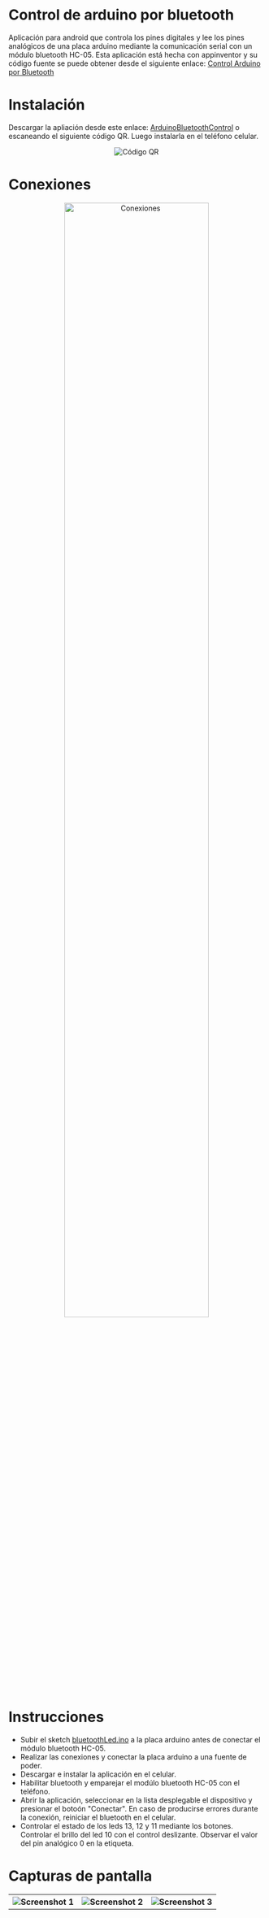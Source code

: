 # Control de arduino por bluetooth
Aplicación para android  que controla los pines digitales y lee los pines analógicos de una placa arduino mediante la comunicación serial con un módulo bluetooth HC-05. Esta aplicación está hecha con appinventor y su código fuente se puede obtener desde el siguiente enlace: [Control Arduino por Bluetooth](http://ai2.appinventor.mit.edu/?galleryId=4625009293656064)

# Instalación
Descargar la apliación desde este enlace: [ArduinoBluetoothControl](https://github.com/cochayuyo/bluetoothLed/raw/master/ArduinoBluetoothControl.apk) o escaneando el siguiente código QR. Luego instalarla en el teléfono celular.
<p align="center">
  <img src="https://github.com/cochayuyo/bluetoothLed/blob/master/qr_img.png" alt="Código QR"/>
</p>

# Conexiones
<p align="center">
  <img src="https://github.com/cochayuyo/bluetoothLed/blob/master/conexiones.png" alt="Conexiones" width="75%" height="75%" />
</p>

# Instrucciones
- Subir el sketch [bluetoothLed.ino](https://github.com/cochayuyo/bluetoothLed/blob/master/bluetoothLed.ino) a la placa arduino antes de conectar el módulo bluetooth HC-05.
- Realizar las conexiones y conectar la placa arduino a una fuente de poder.
- Descargar e instalar la aplicación en el celular.
- Habilitar bluetooth y emparejar el modúlo bluetooth HC-05 con el teléfono.
- Abrir la aplicación, seleccionar en la lista desplegable el dispositivo y presionar el botoón "Conectar". En caso de producirse errores durante la conexión, reiniciar el bluetooth en el celular.
- Controlar el estado de los leds 13, 12 y 11 mediante los botones. Controlar el brillo del led 10 con el control deslizante. Observar el valor del pin analógico 0 en la etiqueta.

# Capturas de pantalla
<p align="center">
<table style="width:100%">
  <tr>
    <th><img src="https://github.com/cochayuyo/bluetoothLed/blob/master/screenshots/screenshot-01.png" alt="Screenshot 1"/></th>
    <th><img src="https://github.com/cochayuyo/bluetoothLed/blob/master/screenshots/screenshot-02.png" alt="Screenshot 2"/></th> 
    <th><img src="https://github.com/cochayuyo/bluetoothLed/blob/master/screenshots/screenshot-03.png" alt="Screenshot 3"/></th>
  </tr>
</table>
</p>




